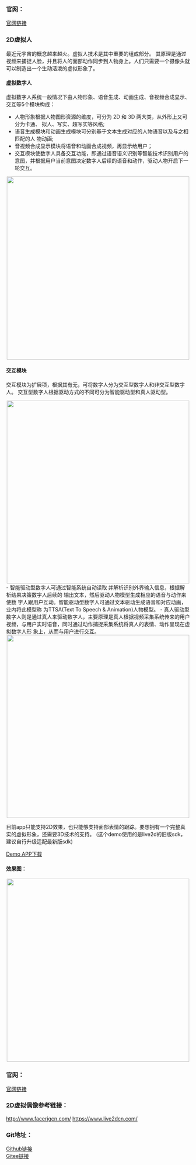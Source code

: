 ### 官网：
[官网链接](http://www.aias.top/)

### 2D虚拟人
最近元宇宙的概念越来越火。虚拟人技术是其中重要的组成部分。
其原理是通过视频来捕捉人脸，并且将人的面部动作同步到人物身上。人们只需要一个摄像头就可以制造出一个生动活泼的虚拟形象了。

#### 虚拟数字人
虚拟数字人系统一般情况下由人物形象、语音生成、动画生成、音视频合成显示、交互等5个模块构成：
- 人物形象根据人物图形资源的维度，可分为 2D 和 3D 两大类，从外形上又可分为卡通、 拟人、写实、超写实等风格; 
- 语音生成模块和动画生成模块可分别基于文本生成对应的人物语音以及与之相匹配的人 物动画; 
- 音视频合成显示模块将语音和动画合成视频，再显示给用户；
- 交互模块使数字人具备交互功能，即通过语音语义识别等智能技术识别用户的意图，并根据用户当前意图决定数字人后续的语音和动作，驱动人物开启下一轮交互。 
<div align="center">
<img src="https://aias-home.oss-cn-beijing.aliyuncs.com/AIAS/9_metaverse/Live2DVirtualHumanDemo/arc.png"  width = "500"/>
</div>  

#### 交互模块
交互模块为扩展项，根据其有无，可将数字人分为交互型数字人和非交互型数字人。 
交互型数字人根据驱动方式的不同可分为智能驱动型和真人驱动型。
<div align="center">
<img src="https://aias-home.oss-cn-beijing.aliyuncs.com/AIAS/9_metaverse/Live2DVirtualHumanDemo/interaction.png"  width = "500"/>
</div>  
- 智能驱动型数字人可通过智能系统自动读取 并解析识别外界输入信息，根据解析结果决策数字人后续的 输出文本，然后驱动人物模型生成相应的语音与动作来使数 字人跟用户互动。智能驱动型数字人可通过文本驱动生成语音和对应动画，业内将此模型称 为TTSA(Text To Speech & Animation)人物模型。
- 真人驱动型数字人则是通过真人来驱动数字人，主要原理是真人根据视频采集系统传来的用户视频，与用户实时语音，同时通过动作捕捉采集系统将真人的表情、动作呈现在虚拟数字人形 象上，从而与用户进行交互。 
<div align="center">
<img src="https://aias-home.oss-cn-beijing.aliyuncs.com/AIAS/9_metaverse/Live2DVirtualHumanDemo/interaction2.png"  width = "500"/>
</div>  

目前app只能支持2D效果，也只能够支持面部表情的跟踪。要想拥有一个完整真实的虚拟形象，还需要3D技术的支持。
(这个demo使用的是live2d的旧版sdk，建议自行升级适配最新版sdk)

[Demo APP下载](https://aias-home.oss-cn-beijing.aliyuncs.com/AIAS/9_metaverse/Live2DVirtualHumanDemo/2D%E8%99%9A%E6%8B%9F%E4%BA%BA.apk)  

#### 效果图：
<div align="center">
<img src="https://aias-home.oss-cn-beijing.aliyuncs.com/AIAS/9_metaverse/Live2DVirtualHumanDemo/2D.png"  width = "500"/>
</div>  

### 官网：
[官网链接](http://www.aias.top/)

### 2D虚拟偶像参考链接：
http://www.facerigcn.com/
https://www.live2dcn.com/

### Git地址：   
[Github链接](https://github.com/mymagicpower/AIAS)    
[Gitee链接](https://gitee.com/mymagicpower/AIAS)  
